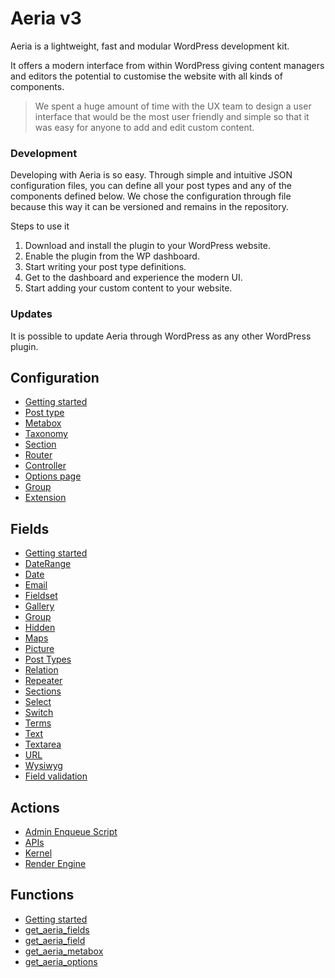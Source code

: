 # Aeria v3

Aeria is a lightweight, fast and modular WordPress development kit. 

It offers a modern interface from within WordPress giving content managers and editors the potential to customise the website with all kinds of components. 

> We spent a huge amount of time with the UX team to design a user interface that would be the most user friendly and simple so that it was easy for anyone to add and edit custom content. 

### Development

Developing with Aeria is so easy. Through simple and intuitive JSON configuration files, you can define all your post types and any of the components defined below. We chose the configuration through file because this way it can be versioned and remains in the repository.

Steps to use it

1. Download and install the plugin to your WordPress website.
2. Enable the plugin from the WP dashboard.
3. Start writing your post type definitions.
4. Get to the dashboard and experience the modern UI.
5. Start adding your custom content to your website.


### Updates

It is possible to update Aeria through WordPress as any other WordPress plugin.


## Configuration
* [Getting started](configuration_getting-started)
* [Post type](post-type)
* [Metabox](metabox)
* [Taxonomy](taxonomy)
* [Section](section)
* [Router](route)
* [Controller](controller)
* [Options page](options)
* [Group](group)
* [Extension](extension)

## Fields
* [Getting started](fields_getting-started)
* [DateRange](daterange)
* [Date](date)
* [Email](email)
* [Fieldset](fieldset)
* [Gallery](gallery)
* [Group](group_field)
* [Hidden](hidden)
* [Maps](maps)
* [Picture](picture)
* [Post Types](post_types)
* [Relation](relation)
* [Repeater](repeater)
* [Sections](sections)
* [Select](select)
* [Switch](switch)
* [Terms](terms)
* [Text](text)
* [Textarea](textarea)
* [URL](url)
* [Wysiwyg](wysiwyg)
* [Field validation](validators)

## Actions
* [Admin Enqueue Script](admin-enqueue-script)
* [APIs](APIs)
* [Kernel](kernel)
* [Render Engine](render-engine)

## Functions
* [Getting started](functions_getting-started)
* [get_aeria_fields](get_aeria_fields)
* [get_aeria_field](get_aeria_field)
* [get_aeria_metabox](get_aeria_metabox)
* [get_aeria_options](get_aeria_options)

